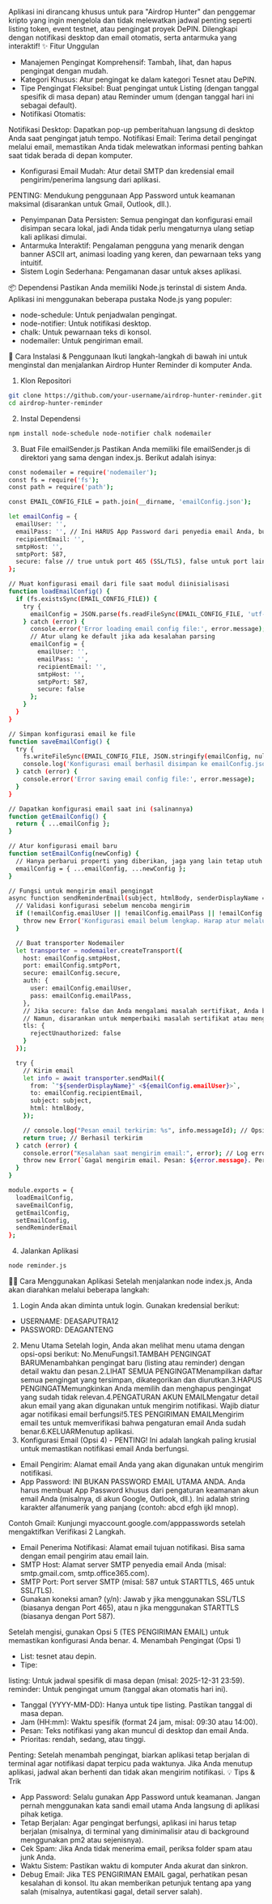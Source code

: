 Aplikasi ini dirancang khusus untuk para "Airdrop Hunter" dan penggemar kripto yang ingin mengelola dan tidak melewatkan jadwal penting seperti listing token, event testnet, atau pengingat proyek DePIN. Dilengkapi dengan notifikasi desktop dan email otomatis, serta antarmuka yang interaktif!
✨ Fitur Unggulan

* Manajemen Pengingat Komprehensif: Tambah, lihat, dan hapus pengingat dengan mudah.
* Kategori Khusus: Atur pengingat ke dalam kategori Tesnet atau DePIN.
* Tipe Pengingat Fleksibel: Buat pengingat untuk Listing (dengan tanggal spesifik di masa depan) atau Reminder umum (dengan tanggal hari ini sebagai default).
* Notifikasi Otomatis:

Notifikasi Desktop: Dapatkan pop-up pemberitahuan langsung di desktop Anda saat pengingat jatuh tempo.
Notifikasi Email: Terima detail pengingat melalui email, memastikan Anda tidak melewatkan informasi penting bahkan saat tidak berada di depan komputer.


* Konfigurasi Email Mudah: Atur detail SMTP dan kredensial email pengirim/penerima langsung dari aplikasi.

PENTING: Mendukung penggunaan App Password untuk keamanan maksimal (disarankan untuk Gmail, Outlook, dll.).


* Penyimpanan Data Persisten: Semua pengingat dan konfigurasi email disimpan secara lokal, jadi Anda tidak perlu mengaturnya ulang setiap kali aplikasi dimulai.
* Antarmuka Interaktif: Pengalaman pengguna yang menarik dengan banner ASCII art, animasi loading yang keren, dan pewarnaan teks yang intuitif.
* Sistem Login Sederhana: Pengamanan dasar untuk akses aplikasi.

📦 Dependensi
Pastikan Anda memiliki Node.js terinstal di sistem Anda.
Aplikasi ini menggunakan beberapa pustaka Node.js yang populer:

* node-schedule: Untuk penjadwalan pengingat.
* node-notifier: Untuk notifikasi desktop.
* chalk: Untuk pewarnaan teks di konsol.
* nodemailer: Untuk pengiriman email.

🚀 Cara Instalasi & Penggunaan
Ikuti langkah-langkah di bawah ini untuk menginstal dan menjalankan Airdrop Hunter Reminder di komputer Anda.
1. Klon Repositori
```bash
git clone https://github.com/your-username/airdrop-hunter-reminder.git
cd airdrop-hunter-reminder
```

2. Instal Dependensi
```bash
npm install node-schedule node-notifier chalk nodemailer
```
3. Buat File emailSender.js
Pastikan Anda memiliki file emailSender.js di direktori yang sama dengan index.js.
Berikut adalah isinya:
```bash
const nodemailer = require('nodemailer');
const fs = require('fs');
const path = require('path');

const EMAIL_CONFIG_FILE = path.join(__dirname, 'emailConfig.json'); 

let emailConfig = {
  emailUser: '',
  emailPass: '', // Ini HARUS App Password dari penyedia email Anda, bukan password email utama
  recipientEmail: '',
  smtpHost: '',
  smtpPort: 587,
  secure: false // true untuk port 465 (SSL/TLS), false untuk port lain seperti 587 (STARTTLS)
};

// Muat konfigurasi email dari file saat modul diinisialisasi
function loadEmailConfig() {
  if (fs.existsSync(EMAIL_CONFIG_FILE)) {
    try {
      emailConfig = JSON.parse(fs.readFileSync(EMAIL_CONFIG_FILE, 'utf-8'));
    } catch (error) {
      console.error('Error loading email config file:', error.message);
      // Atur ulang ke default jika ada kesalahan parsing
      emailConfig = {
        emailUser: '',
        emailPass: '',
        recipientEmail: '',
        smtpHost: '',
        smtpPort: 587,
        secure: false
      };
    }
  }
}

// Simpan konfigurasi email ke file
function saveEmailConfig() {
  try {
    fs.writeFileSync(EMAIL_CONFIG_FILE, JSON.stringify(emailConfig, null, 2));
    console.log('Konfigurasi email berhasil disimpan ke emailConfig.json');
  } catch (error) {
    console.error('Error saving email config file:', error.message);
  }
}

// Dapatkan konfigurasi email saat ini (salinannya)
function getEmailConfig() {
  return { ...emailConfig };
}

// Atur konfigurasi email baru
function setEmailConfig(newConfig) {
  // Hanya perbarui properti yang diberikan, jaga yang lain tetap utuh
  emailConfig = { ...emailConfig, ...newConfig };
}

// Fungsi untuk mengirim email pengingat
async function sendReminderEmail(subject, htmlBody, senderDisplayName = 'Airdrop Hunter Reminder') {
  // Validasi konfigurasi sebelum mencoba mengirim
  if (!emailConfig.emailUser || !emailConfig.emailPass || !emailConfig.smtpHost || !emailConfig.recipientEmail) {
    throw new Error('Konfigurasi email belum lengkap. Harap atur melalui menu "Pengaturan Akun Email" (Opsi 4).');
  }

  // Buat transporter Nodemailer
  let transporter = nodemailer.createTransport({
    host: emailConfig.smtpHost,
    port: emailConfig.smtpPort,
    secure: emailConfig.secure,
    auth: {
      user: emailConfig.emailUser,
      pass: emailConfig.emailPass,
    },
    // Jika secure: false dan Anda mengalami masalah sertifikat, Anda bisa menambahkan ini
    // Namun, disarankan untuk memperbaiki masalah sertifikat atau menggunakan secure: true
    tls: {
      rejectUnauthorized: false
    }
  });

  try {
    // Kirim email
    let info = await transporter.sendMail({
      from: `"${senderDisplayName}" <${emailConfig.emailUser}>`,
      to: emailConfig.recipientEmail,
      subject: subject,
      html: htmlBody,
    });

    // console.log("Pesan email terkirim: %s", info.messageId); // Opsional: untuk debug
    return true; // Berhasil terkirim
  } catch (error) {
    console.error("Kesalahan saat mengirim email:", error); // Log error secara detail
    throw new Error(`Gagal mengirim email. Pesan: ${error.message}. Periksa detail konfigurasi email.`);
  }
}

module.exports = {
  loadEmailConfig,
  saveEmailConfig,
  getEmailConfig,
  setEmailConfig,
  sendReminderEmail
};
```
4. Jalankan Aplikasi
```bash
node reminder.js
```
👨‍💻 Cara Menggunakan Aplikasi
Setelah menjalankan node index.js, Anda akan diarahkan melalui beberapa langkah:
1. Login
Anda akan diminta untuk login. Gunakan kredensial berikut:

* USERNAME: DEASAPUTRA12
* PASSWORD: DEAGANTENG

2. Menu Utama
Setelah login, Anda akan melihat menu utama dengan opsi-opsi berikut:
No.MenuFungsi1.TAMBAH PENGINGAT BARUMenambahkan pengingat baru (listing atau reminder) dengan detail waktu dan pesan.2.LIHAT SEMUA PENGINGATMenampilkan daftar semua pengingat yang tersimpan, dikategorikan dan diurutkan.3.HAPUS PENGINGATMemungkinkan Anda memilih dan menghapus pengingat yang sudah tidak relevan.4.PENGATURAN AKUN EMAILMengatur detail akun email yang akan digunakan untuk mengirim notifikasi. Wajib diatur agar notifikasi email berfungsi!5.TES PENGIRIMAN EMAILMengirim email tes untuk memverifikasi bahwa pengaturan email Anda sudah benar.6.KELUARMenutup aplikasi.
3. Konfigurasi Email (Opsi 4) - PENTING!
Ini adalah langkah paling krusial untuk memastikan notifikasi email Anda berfungsi.

* Email Pengirim: Alamat email Anda yang akan digunakan untuk mengirim notifikasi.
* App Password: INI BUKAN PASSWORD EMAIL UTAMA ANDA. Anda harus membuat App Password khusus dari pengaturan keamanan akun email Anda (misalnya, di akun Google, Outlook, dll.). Ini adalah string karakter alfanumerik yang panjang (contoh: abcd efgh ijkl mnop).

Contoh Gmail: Kunjungi myaccount.google.com/apppasswords setelah mengaktifkan Verifikasi 2 Langkah.


* Email Penerima Notifikasi: Alamat email tujuan notifikasi. Bisa sama dengan email pengirim atau email lain.
* SMTP Host: Alamat server SMTP penyedia email Anda (misal: smtp.gmail.com, smtp.office365.com).
* SMTP Port: Port server SMTP (misal: 587 untuk STARTTLS, 465 untuk SSL/TLS).
* Gunakan koneksi aman? (y/n): Jawab y jika menggunakan SSL/TLS (biasanya dengan Port 465), atau n jika menggunakan STARTTLS (biasanya dengan Port 587).

Setelah mengisi, gunakan Opsi 5 (TES PENGIRIMAN EMAIL) untuk memastikan konfigurasi Anda benar.
4. Menambah Pengingat (Opsi 1)

* List: tesnet atau depin.
* Tipe:

listing: Untuk jadwal spesifik di masa depan (misal: 2025-12-31 23:59).
reminder: Untuk pengingat umum (tanggal akan otomatis hari ini).


* Tanggal (YYYY-MM-DD): Hanya untuk tipe listing. Pastikan tanggal di masa depan.
* Jam (HH:mm): Waktu spesifik (format 24 jam, misal: 09:30 atau 14:00).
* Pesan: Teks notifikasi yang akan muncul di desktop dan email Anda.
* Prioritas: rendah, sedang, atau tinggi.

Penting: Setelah menambah pengingat, biarkan aplikasi tetap berjalan di terminal agar notifikasi dapat terpicu pada waktunya. Jika Anda menutup aplikasi, jadwal akan berhenti dan tidak akan mengirim notifikasi.
💡 Tips & Trik

* App Password: Selalu gunakan App Password untuk keamanan. Jangan pernah menggunakan kata sandi email utama Anda langsung di aplikasi pihak ketiga.
* Tetap Berjalan: Agar pengingat berfungsi, aplikasi ini harus tetap berjalan (misalnya, di terminal yang diminimalisir atau di background menggunakan pm2 atau sejenisnya).
* Cek Spam: Jika Anda tidak menerima email, periksa folder spam atau junk Anda.
* Waktu Sistem: Pastikan waktu di komputer Anda akurat dan sinkron.
* Debug Email: Jika TES PENGIRIMAN EMAIL gagal, perhatikan pesan kesalahan di konsol. Itu akan memberikan petunjuk tentang apa yang salah (misalnya, autentikasi gagal, detail server salah).
